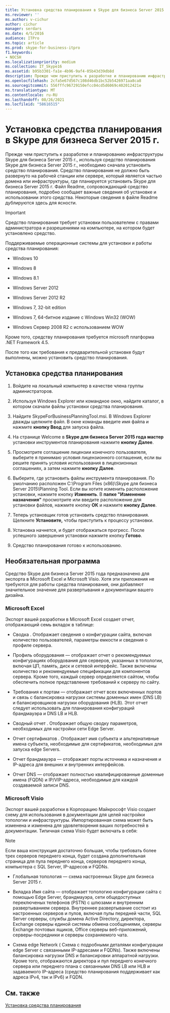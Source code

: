 ```yaml
---
title: Установка средства планирования в Skype для бизнеса Server 2015 г.
ms.reviewer: ''
ms.author: v-cichur
author: cichur
manager: serdars
ms.date: 4/5/2016
audience: ITPro
ms.topic: article
ms.prod: skype-for-business-itpro
f1.keywords:
- NOCSH
ms.localizationpriority: medium
ms.collection: IT_Skype16
ms.assetid: b95b3301-fa1e-4b96-9af4-05b43d39db8d
description: Прежде чем приступить к разработке и планированию инфраструктуры Skype для бизнеса Server 2015 г., используя средство планирования Skype для бизнеса Server 2015 г., необходимо сначала установить средство планирования. Средство планирования не должно быть развернуто на рабочей станции или сервере, который является частью домена или инфраструктуры, где планируется установить Skype для бизнеса Server 2015 г. Файл Readme, сопровождающий средство планирования, подробно сообщает важные сведения об установке и использовании этого средства. Некоторые сведения в файле Readme дублируются здесь для ясности.
ms.openlocfilehash: 2cfa5e67d567c108d46db1bc52b5426971aa8ca8
ms.sourcegitcommit: 556fffc96729150efcc04cd5d6069c402012421e
ms.translationtype: MT
ms.contentlocale: ru-RU
ms.lasthandoff: 08/26/2021
ms.locfileid: "58616515"
---
```

# <a name="install-the-planning-tool-in-skype-for-business-server-2015"></a>Установка средства планирования в Skype для бизнеса Server 2015 г.

Прежде чем приступить к разработке и планированию инфраструктуры Skype для бизнеса Server 2015 г., используя средство планирования Skype для бизнеса Server 2015 г., необходимо сначала установить средство планирования. Средство планирования не должно быть развернуто на рабочей станции или сервере, который является частью домена или инфраструктуры, где планируется установить Skype для бизнеса Server 2015 г. Файл Readme, сопровождающий средство планирования, подробно сообщает важные сведения об установке и использовании этого средства. Некоторые сведения в файле Readme дублируются здесь для ясности.

> [!IMPORTANT]
> Средство планирования требует установки пользователем с правами администратора и разрешениями на компьютере, на котором будет установлено средство.

Поддерживаемые операционные системы для установки и работы средства планирования:

- Windows 10

- Windows 8

- Windows 8.1

- Windows Server 2012

- Windows Server 2012 R2

- Windows 7, 32-bit edition

- Windows 7, 64-битное издание с Windows Win32 (WOW)

- Windows Сервер 2008 R2 с использованием WOW

Кроме того, средству планирования требуется microsoft платформа .NET Framework 4.5.

После того как требования к предварительной установке будут выполнены, можно установить средство планирования.



## <a name="to-install-the-planning-tool"></a>Установка средства планирования

1. Войдите на локальный компьютер в качестве члена группы администраторов.

2. Используя Windows Explorer или командное окно, найдите каталог, в котором скачали файлы установки средства планирования.

3. Найдите SkypeForBusinessPlanningTool.msi. В Windows Explorer дважды щелкните файл. В окне команды введите имя файла и нажмите **кнопку Ввод** для запуска файла.

4. На странице Welcome в **Skype для бизнеса Server 2015 года мастер** установки инструментов планирования нажмите **кнопку Далее**.

5. Просмотрите соглашение лицензии конечного пользователя, выберите я принимаю условия лицензионного соглашения, если вы решите принять условия использования в лицензионных соглашениях, а затем нажмите **кнопку Далее**. 

6. Выберите, где установить файлы инструмента планирования. По умолчанию расположен C:\Program Files (x86)\Skype для бизнеса Server 2015\Planning Tool. Если вы хотите изменить расположение установки, нажмите кнопку **Изменить**. В **папке "Изменение назначения"** просмотрите или введите расположение для установки файлов, нажмите кнопку **ОК** и нажмите **кнопку Далее**.

7. Теперь установщик готов установить средство планирования. Щелкните **Установите,** чтобы приступить к процессу установки.

8. Установка начнется, и будет отображаться прогресс. После успешного завершения установки нажмите кнопку **Готово**.

9. Средство планирования готово к использованию.

## <a name="optional-software"></a>Необязательная программа
<a name="Optional_Software"> </a>

Средство Skype для бизнеса Server 2015 года предназначено для экспорта в Microsoft Excel и Microsoft Visio. Хотя эти приложения не требуются для работы средства планирования, они добавляют значительное значение для развертывания и документации вашего дизайна.

### <a name="microsoft-excel"></a>Microsoft Excel

Экспорт вашей разработки в Microsoft Excel создает отчет, отображающий семь вкладок в таблице:

- Сводка . Отображает сведения о конфигурации сайта, включая количество пользователей, параметры емкости и сведения о профиле сервера.

- Профиль оборудования — отображает отчет о рекомендуемых конфигурациях оборудования для серверов, указанных в топологии, включая ЦП, память, диск и сетевой интерфейс. Также включены количество и рекомендуемые спецификации для компонентов сервера. Кроме того, каждый сервер определяется сайтом, чтобы обеспечить полное представление требований к серверу по сайту.

- Требования к портам — отображает отчет всех включенных портов и связь с балансировка нагрузки системы доменных имен (DNS LB) и балансировщиков нагрузки оборудования (HLB). Этот отчет следует использовать для планирования конфигураций брандмауэра и DNS LB и HLB.

- Сводный отчет . Отображает общую сводку параметров, необходимых для настройки сети Edge Server.

- Отчет сертификатов . Отображает имя субъекта и альтернативные имена субъекта, необходимые для сертификатов, необходимых для запуска edge Servers.

- Отчет брандмауэра — отображает порты источника и назначения и IP-адреса для внешних и внутренних интерфейсов.

- Отчет DNS — отображает полностью квалифицированные доменные имена (FQDN) и IP/VIP-адреса, необходимые для каждой создаваемой записи DNS.

### <a name="microsoft-visio"></a>Microsoft Visio

Экспорт вашей разработки в Корпорацию Майкрософт Visio создает схему для использования в документации для целей настройки топологии и инфраструктуры. Импортированная схема может быть изменена и изменена для удовлетворения ваших потребностей в документации. Типичная схема Visio будет включать в себя:

> [!NOTE]
> Если ваша конструкция достаточно большая, чтобы требовать более трех серверов переднего конца, будет создана дополнительная страница для пула переднего конца, серверов переднего конца, компьютера с SQL Server, IP-адресов и FQDNs.

- Глобальная топология — схема настроенных Skype для бизнеса Server 2015 г.

- Вкладка Имя сайта — отображает топологию конфигурации сайта с помощью Edge Server, брандмауэра, сети общедоступных переключеных телефонов (PSTN) с шлюзами и внутренним развертыванием сервера. Внутреннее развертывание состоит из настроенных серверов и пулов, включая пулы передней части, SQL Server серверы, службы домена Active Directory, директора, Exchange серверы единой системы обмена сообщениями, серверы Exchange почтовых ящиков, Office серверы веб-приложений, серверы-посредники и серверы сохраняемого чата.

- Схема edge Network ( Схема с подробными деталями конфигурации edge Server с связанными IP-адресами и FQDNs). Также включены балансировка нагрузки DNS и балансировки аппаратной нагрузки. Кроме того, отображаются директора и пул переднего конечного сервера или переднего плана с связанными DNS LB или HLB и задаваемого IP-адреса (средство планирования поддерживает как адреса IPv4, так и IPv6) и FQDN.

## <a name="see-also"></a>См. также
<a name="Optional_Software"> </a>

[Установка средства планирования](/previous-versions/office/lync-server-2013/lync-server-2013-installing-the-planning-tool)